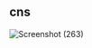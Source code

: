 ## cns 
![Screenshot (263)](https://user-images.githubusercontent.com/95842786/208777573-9067ce20-bf23-4aa8-a3e2-aba997a33002.png)
